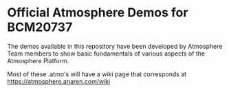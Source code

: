 # Official Atmosphere Demos for BCM20737

The demos available in this repository have been developed by Atmosphere Team members
to show basic fundamentals of various aspects of the Atmosphere Platform.

Most of these .atmo's will have a wiki page that corresponds at https://atmosphere.anaren.com/wiki


